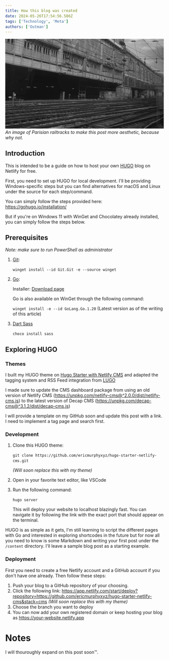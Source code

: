 ```yaml
---
title: How this blog was created
date: 2024-05-26T17:54:56.586Z
tags: ['Technology', 'Meta']
authors: ['Outman']
---
```


![targets](banner.jpg)
*An image of Parisian railtracks to make this post more aesthetic, because why not.*

## Introduction

This is intended to be a guide on how to host your own [HUGO](https://gohugo.io/) blog on Netlify for free.

First, you need to set up HUGO for local development. I'll be providing Windows-specific steps but you can find alternatives for macOS and Linux under the source for each step/command.

You can simply follow the steps provided here:
https://gohugo.io/installation/

But if you're on Windows 11 with WinGet and Chocolatey already installed, you can simply follow the steps below.

## Prerequisites

*Note: make sure to run PowerShell as administrator*

1. [Git](https://git-scm.com/):

	`winget install --id Git.Git -e --source winget`

2. [Go](https://go.dev/):

	Installer: [Download page](https://go.dev/doc/install)

    Go is also available on WinGet through the following command:

    `winget install -e --id GoLang.Go.1.20` (Latest version as of the writing of this article)
3. [Dart Sass](https://gohugo.io/hugo-pipes/transpile-sass-to-css/#dart-sass)

    `choco install sass`

## Exploring HUGO

### Themes

I built my HUGO theme on [Hugo Starter with Netlify CMS](https://github.com/ericmurphyxyz/hugo-starter-netlify-cms) and adapted the tagging system and RSS Feed integration from [LUGO](https://github.com/lukesmithxyz/lugo)

I made sure to update the CMS dashboard package from using an old version of Netlify CMS (https://unpkg.com/netlify-cms@^2.0.0/dist/netlify-cms.js) to the latest version of Decap CMS (https://unpkg.com/decap-cms@^3.1.2/dist/decap-cms.js)

I will provide a template on my GitHub soon and update this post with a link. I need to implement a tag page and search first.

### Development

1. Clone this HUGO theme:

    `git clone https://github.com/ericmurphyxyz/hugo-starter-netlify-cms.git`

    *(Will soon replace this with my theme)*

2. Open in your favorite text editor, like VSCode
3. Run the following command:

    `hugo server`

    This will deploy your website to localhost blazingly fast. You can navigate it by following the link with the exact port that should appear on the terminal.


HUGO is as simple as it gets, I'm still learning to script the different pages with Go and interested in exploring shortcodes in the future but for now all you need to know is some Markdown and writing your first post under the `/content` directory. I'll leave a sample blog post as a starting example.

### Deployment

First you need to create a free Netlify account and a GitHub account if you don't have one already. Then follow these steps:

1. Push your blog to a GitHub repository of your choosing.
2. Click the following link: https://app.netlify.com/start/deploy?repository=https://github.com/ericmurphyxyz/hugo-starter-netlify-cms&stack=cms *(Will soon replace this with my theme)*
3. Choose the branch you want to deploy
4. You can now add your own registered domain or keep hosting your blog as https://your-website.netlify.app

# Notes

 I will thouroughly expand on this post soon™.